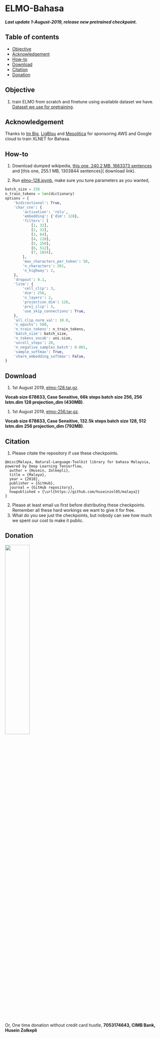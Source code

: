 # ELMO-Bahasa

**_Last update 1-August-2019, release new pretrained checkpoint._**

## Table of contents
  * [Objective](https://github.com/huseinzol05/Malaya/tree/master/elmo#objective)
  * [Acknowledgement](https://github.com/huseinzol05/Malaya/tree/master/elmo#acknowledgement)
  * [How-to](https://github.com/huseinzol05/Malaya/tree/master/elmo#how-to)
  * [Download](https://github.com/huseinzol05/Malaya/tree/master/elmo#download)
  * [Citation](https://github.com/huseinzol05/Malaya/tree/master/elmo#citation)
  * [Donation](https://github.com/huseinzol05/Malaya/tree/master/elmo#donation)

## Objective

1. train ELMO from scratch and finetune using available dataset we have. [Dataset we use for pretraining](https://github.com/huseinzol05/Malaya-Dataset#dumping).

## Acknowledgement

Thanks to [Im Big](https://www.facebook.com/imbigofficial/), [LigBlou](https://www.facebook.com/ligblou) and [Mesolitica](https://mesolitica.com/) for sponsoring AWS and Google cloud to train XLNET for Bahasa.

## How-to

1. Download dumped wikipedia, [this one, 240.2 MB, 1663373 sentences](https://huseinhouse-storage.s3-ap-southeast-1.amazonaws.com/bert-bahasa/dumping-wiki-6-july-2019.json) and [this one, 255.1 MB, 1303844 sentences]( download link).

2. Run [elmo-128.ipynb](elmo-128.ipynb), make sure you tune parameters as you wanted,

```python
batch_size = 256
n_train_tokens = len(dictionary)
options = {
    'bidirectional': True,
    'char_cnn': {
        'activation': 'relu',
        'embedding': {'dim': 128},
        'filters': [
            [1, 32],
            [2, 32],
            [3, 64],
            [4, 128],
            [5, 256],
            [6, 512],
            [7, 1024],
        ],
        'max_characters_per_token': 50,
        'n_characters': 261,
        'n_highway': 2,
    },
    'dropout': 0.1,
    'lstm': {
        'cell_clip': 3,
        'dim': 256,
        'n_layers': 2,
        'projection_dim': 128,
        'proj_clip': 3,
        'use_skip_connections': True,
    },
    'all_clip_norm_val': 10.0,
    'n_epochs': 500,
    'n_train_tokens': n_train_tokens,
    'batch_size': batch_size,
    'n_tokens_vocab': uni.size,
    'unroll_steps': 20,
    'n_negative_samples_batch': 0.001,
    'sample_softmax': True,
    'share_embedding_softmax': False,
}
```

## Download

1.  1st August 2019, [elmo-128.tar.gz](https://huseinhouse-storage.s3-ap-southeast-1.amazonaws.com/bert-bahasa/elmo-128.tar.gz).

**Vocab size 678833, Case Sensitive, 66k steps batch size 256, 256 lstm.dim 128 projection_dim (430MB)**.

1.  1st August 2019, [elmo-256.tar.gz](https://huseinhouse-storage.s3-ap-southeast-1.amazonaws.com/bert-bahasa/elmo-256.tar.gz).

**Vocab size 678833, Case Sensitive, 132.5k steps batch size 128, 512 lstm.dim 256 projection_dim (792MB)**.

## Citation

1. Please citate the repository if use these checkpoints.

```
@misc{Malaya, Natural-Language-Toolkit library for bahasa Malaysia, powered by Deep Learning Tensorflow,
  author = {Husein, Zolkepli},
  title = {Malaya},
  year = {2018},
  publisher = {GitHub},
  journal = {GitHub repository},
  howpublished = {\url{https://github.com/huseinzol05/malaya}}
}
```

2. Please at least email us first before distributing these checkpoints. Remember all these hard workings we want to give it for free.
3. What do you see just the checkpoints, but nobody can see how much we spent our cost to make it public.

## Donation

<a href="https://www.patreon.com/bePatron?u=7291337"><img src="https://static1.squarespace.com/static/54a1b506e4b097c5f153486a/t/58a722ec893fc0a0b7745b45/1487348853811/patreon+art.jpeg" width="40%"></a>

Or, One time donation without credit card hustle, **7053174643, CIMB Bank, Husein Zolkepli**
